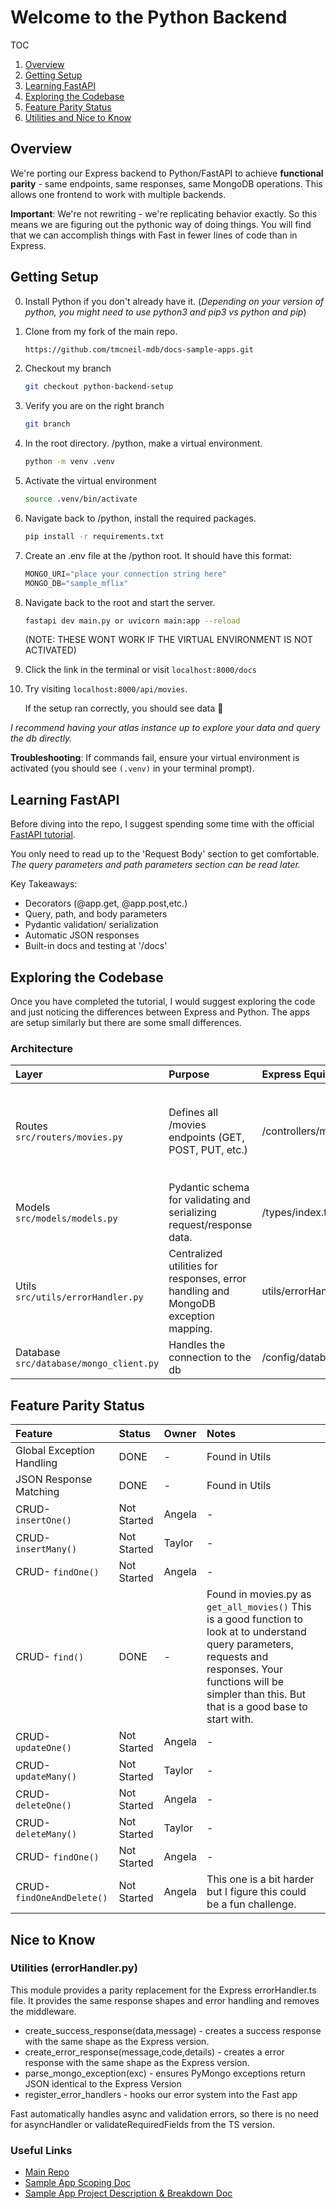 # Welcome to the Python Backend

TOC
1. [Overview](#overview)
2. [Getting Setup](#getting-setup)
3. [Learning FastAPI](#learning-fastapi)
4. [Exploring the Codebase](#exploring-the-codebase)
5. [Feature Parity Status](#feature-parity-status)
6. [Utilities and Nice to Know](#nice-to-know)


## Overview
We're porting our Express backend to Python/FastAPI to achieve **functional parity** - same endpoints, same responses, same MongoDB operations. This allows one frontend to work with multiple backends.


**Important**: We're not rewriting - we're replicating behavior exactly. So this means we are figuring out the pythonic way of doing things. You will find that we can accomplish things with Fast in fewer lines of code than in Express.

## Getting Setup
0. Install Python if you don't already have it. (*Depending on your version of python, you might need to use python3 and pip3 vs python and pip*)
1. Clone from my fork of the main repo.
    ```sh
    https://github.com/tmcneil-mdb/docs-sample-apps.git
    ```

2. Checkout my branch 
    ```sh
    git checkout python-backend-setup
    ```

4. Verify you are on the right branch 
    ```sh
    git branch
    ```
5. In the root directory. /python, make a virtual environment. 
    ```sh
    python -m venv .venv
    ```
6. Activate the virtual environment 
    ```sh
    source .venv/bin/activate
    ```
7. Navigate back to /python, install the required packages. 
    ```sh 
    pip install -r requirements.txt
    ```
8. Create an .env file at the /python root.
It should have this format:
    ```python
    MONGO_URI="place your connection string here"
    MONGO_DB="sample_mflix"
    ```
9. Navigate back to the root and start the server.
    ```sh
    fastapi dev main.py or uvicorn main:app --reload
    ``` 
    (NOTE: THESE WONT WORK IF THE VIRTUAL ENVIRONMENT IS NOT ACTIVATED)
10. Click the link in the terminal or visit ```localhost:8000/docs```
11. Try visiting ```localhost:8000/api/movies```.

    If the setup ran correctly, you should see data  🎉 

*I recommend having your atlas instance up to explore your data and query the db directly.*

**Troubleshooting**: If commands fail, ensure your virtual environment is activated (you should see `(.venv)` in your terminal prompt). 


## Learning FastAPI 
Before diving into the repo, I suggest spending some time with the official [FastAPI tutorial](https://fastapi.tiangolo.com/tutorial/).

You only need to read up to the 'Request Body' section to get comfortable. *The query parameters and path parameters section can be read later.*

Key Takeaways:
- Decorators (@app.get, @app.post,etc.)
- Query, path, and body parameters
- Pydantic validation/ serialization
- Automatic JSON responses
- Built-in docs and testing at '/docs'


## Exploring the Codebase
Once you have completed the tutorial, I would suggest exploring the code and just noticing the differences between Express and Python. The apps are setup similarly but there are some small differences.

### Architecture
|Layer|Purpose|Express Equivalent| Differences|
|:---|:-------|:----------|:------|
|Routes <br> `src/routers/movies.py`| Defines all /movies endpoints (GET, POST, PUT, etc.)| /controllers/movieController.ts |The movies.ts file inside the routes file in the Express backend it actually wiring up the endpoints. Fast handles this for us in the main.py in one line. ```app.include_router(movies.router, prefix="/api/movies", tags=["movies"])```|
|Models <br> `src/models/models.py`| Pydantic schema for validating and serializing request/response data.| /types/index.ts|There are some differences in how the models are constructed. Take note on how nested classes are handled.|
|Utils <br> `src/utils/errorHandler.py`| Centralized utilities for responses, error handling and MongoDB exception mapping.|utils/errorHandler.ts |Express requires devs to write exception handling and validation on their own. Pydanic handles the validation and exception handling is a bit cleaner in Fast. You will notice the most differences here.|
|Database <br>`src/database/mongo_client.py`| Handles the connection to the db|/config/database.ts| *The current database file does not have feature parity with the Express version*|


## Feature Parity Status
|Feature|Status|Owner|Notes|
|:------|:-----|:----|:----|
|Global Exception Handling| DONE| - |Found in Utils |
|JSON Response Matching| DONE | - |Found in Utils|
|CRUD- ```insertOne()```| Not Started| Angela| - |
|CRUD- ```insertMany()```| Not Started| Taylor| - |
|CRUD- ```findOne()```| Not Started| Angela| - |
|CRUD- ```find()```| DONE| - | Found in movies.py as ```get_all_movies()``` This is a good function to look at to understand query parameters, requests and responses. Your functions will be simpler than this. But that is a good base to start with.| 
|CRUD- ```updateOne()```| Not Started| Angela| - |
|CRUD- ```updateMany()```| Not Started| Taylor| - |
|CRUD- ```deleteOne()```| Not Started| Angela| - |
|CRUD- ```deleteMany()```| Not Started| Taylor| -|
|CRUD- ```findOne()```| Not Started| Angela| - |
|CRUD- ```findOneAndDelete()```| Not Started| Angela| This one is a bit harder but I figure this could be a fun challenge.|


## Nice to Know
### Utilities (errorHandler.py)
This module provides a parity replacement for the Express errorHandler.ts file. It provides the same response shapes and error handling and removes the middleware.

- create_success_response(data,message) - creates a success response with the same shape as the Express version.
- create_error_response(message,code,details) - creates a error response with the same shape as the Express version.
- parse_mongo_exception(exc) - ensures PyMongo exceptions return JSON identical to the Express Version
- register_error_handlers - hooks our error system into the Fast app

Fast automatically handles async and validation errors, so there is no need for asyncHandler or validateRequiredFields from the TS version.

### Useful Links
- [Main Repo]( https://github.com/mongodb/docs-sample-apps/tree/main )
- [Sample App Scoping Doc](https://docs.google.com/document/d/12dROckw_Cp0ku2IIGku-ch7MvEuBPo0V4Gs-5wQgeHQ/edit?tab=t.0)
- [Sample App Project Description & Breakdown Doc](https://docs.google.com/document/d/1xv2dmcNrT-HYk5TBE-KtVDPmW0274rpBZ0_0QmC66ac/edit?tab=t.0#heading=h.ki9tatw08ilc)